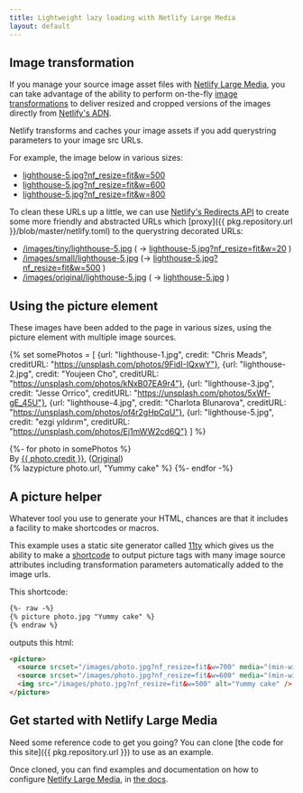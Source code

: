 ```yaml
---
title: Lightweight lazy loading with Netlify Large Media
layout: default
---
```



## Image transformation

If you manage your source image asset files with [Netlify Large Media](https://www.netlify.com/features/large-media/), you can take advantage of the ability to perform on-the-fly [image transformations](https://www.netlify.com/docs/image-transformation/) to deliver resized and cropped versions of the images directly from [Netlify's ADN](https://www.netlify.com/features/adn/).

Netlify transforms and caches your image assets if you add querystring parameters to your image src URLs.

For example, the image below in various sizes:

- [lighthouse-5.jpg?nf_resize=fit&w=500](/images/lighthouse-5.jpg?nf_resize=fit&w=500)
- [lighthouse-5.jpg?nf_resize=fit&w=600](/images/lighthouse-5.jpg?nf_resize=fit&w=600)
- [lighthouse-5.jpg?nf_resize=fit&w=800](/images/lighthouse-5.jpg?nf_resize=fit&w=800)

To clean these URLs up a little, we can use [Netlify's Redirects API](https://www.netlify.com/docs/redirects/) to create some more friendly and abstracted URLs which [proxy]({{ pkg.repository.url }}/blob/master/netlify.toml) to the querystring decorated URLs:

- [/images/tiny/lighthouse-5.jpg](/images/tiny/lighthouse-5.jpg) ( → [lighthouse-5.jpg?nf_resize=fit&w=20](/images/lighthouse-5.jpg?nf_resize=fit&w=20) )
- [/images/small/lighthouse-5.jpg](/images/small/lighthouse-5.jpg) (→ [lighthouse-5.jpg?nf_resize=fit&w=500](/images/lighthouse-5.jpg?nf_resize=fit&w=500) )
- [/images/original/lighthouse-5.jpg](/images/original/lighthouse-5.jpg) ( → [lighthouse-5.jpg](/images/lighthouse-5.jpg) )


## Using the picture element

These images have been added to the page in various sizes, using the picture element with multiple image sources.

{% set somePhotos = [
  {url: "lighthouse-1.jpg", credit: "Chris Meads", creditURL: "https://unsplash.com/photos/9FidI-IQxwY"},
  {url: "lighthouse-2.jpg", credit: "Youjeen Cho", creditURL: "https://unsplash.com/photos/kNxB07EA9r4"},
  {url: "lighthouse-3.jpg", credit: "Jesse Orrico", creditURL: "https://unsplash.com/photos/5xWf-gE_45U"},
  {url: "lighthouse-4.jpg", credit: "Charlota Blunarova", creditURL: "https://unsplash.com/photos/of4r2gHpCqU"},
  {url: "lighthouse-5.jpg", credit: "ezgi yıldırım", creditURL: "https://unsplash.com/photos/Ej1mWW2cd6Q"}
] %}

<section class="post-teaser">
{%- for photo in somePhotos %}
  <div class="credit">By <a href="{{ photo.creditURL }}" target="_BLANK" rel="noopener"> {{ photo.credit }}</a>, (<a href="/images/original/{{ photo.url }}" target="_BLANK" rel="noopener">Original</a>)</div>
  {% lazypicture photo.url, "Yummy cake" %}
{%- endfor -%}
</section >


## A picture helper

Whatever tool you use to generate your HTML, chances are that it includes a facility to make shortcodes or macros.

This example uses a static site generator called [11ty](https://www.11ty.io) which gives us the ability to make a [shortcode](https://www.11ty.io/docs/shortcodes/) to output picture tags with many image source attributes including  transformation parameters automatically added to the image urls.

This shortcode:

```html
{%- raw -%}
{% picture photo.jpg "Yummy cake" %}
{% endraw %}
```

outputs this html:

```html
<picture>
  <source srcset="/images/photo.jpg?nf_resize=fit&w=700" media="(min-width: 1200px)">
  <source srcset="/images/photo.jpg?nf_resize=fit&w=600" media="(min-width: 740px)">
  <img src="/images/photo.jpg?nf_resize=fit&w=500" alt="Yummy cake" />
</picture>
```


## Get started with Netlify Large Media

Need some reference code to get you going? You can clone [the code for this site]({{ pkg.repository.url }}) to use as an example.

Once cloned, you can find examples and documentation on how to configure [Netlify Large Media](https://www.netlify.com/features/large-media/), in [the docs](https://www.netlify.com/docs/large-media/).

